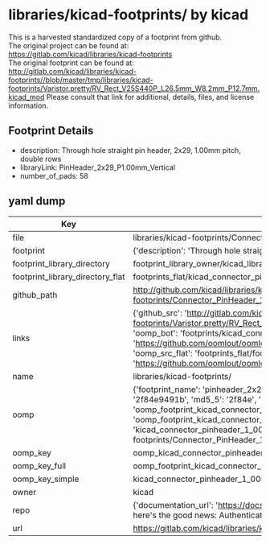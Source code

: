 # libraries/kicad-footprints/ by kicad  
This is a harvested standardized copy of a footprint from github.  
The original project can be found at:  
https://gitlab.com/kicad/libraries/kicad-footprints  
The original footprint can be found at:
http://gitlab.com/kicad/libraries/kicad-footprints//blob/master/tmp/libraries/kicad-footprints/Varistor.pretty/RV_Rect_V25S440P_L26.5mm_W8.2mm_P12.7mm.kicad_mod
Please consult that link for additional, details, files, and license information.  
## Footprint Details
* description: Through hole straight pin header, 2x29, 1.00mm pitch, double rows  
* libraryLink: PinHeader_2x29_P1.00mm_Vertical  
* number_of_pads: 58  
## yaml dump  
| Key | Value |  
| --- | --- |  
| file | libraries/kicad-footprints/Connector_PinHeader_1.00mm.pretty/PinHeader_2x29_P1.00mm_Vertical.kicad_mod |  
| footprint | {'description': 'Through hole straight pin header, 2x29, 1.00mm pitch, double rows', 'libraryLink': 'PinHeader_2x29_P1.00mm_Vertical', 'number_of_pads': 58} |  
| footprint_library_directory | footprint_library_owner/kicad_libraries/kicad-footprints/ |  
| footprint_library_directory_flat | footprints_flat/kicad_connector_pinheader_1_00mm_pinheader_2x29_p1_00mm_vertical/working |  
| github_path | http://github.com/kicad/libraries/kicad-footprints//blob/master/tmp/libraries/kicad-footprints/Connector_PinHeader_1.00mm.pretty/PinHeader_2x29_P1.00mm_Vertical.kicad_mod |  
| links | {'github_src': 'http://gitlab.com/kicad/libraries/kicad-footprints//blob/master/tmp/libraries/kicad-footprints/Varistor.pretty/RV_Rect_V25S440P_L26.5mm_W8.2mm_P12.7mm.kicad_mod', 'github_src_repo': 'https://gitlab.com/kicad/libraries/kicad-footprints', 'oomp_bot': 'footprints/kicad_connector_pinheader_1_00mm_pinheader_2x29_p1_00mm_vertical/working', 'oomp_bot_github': 'https://github.com/oomlout/oomlout_oomp_footprint_bot/tree/main/footprints/kicad_connector_pinheader_1_00mm_pinheader_2x29_p1_00mm_vertical/working', 'oomp_src_flat': 'footprints_flat/footprints_flat/kicad_connector_pinheader_1_00mm_pinheader_2x29_p1_00mm_vertical/working', 'oomp_src_flat_github': 'https://github.com/oomlout/oomlout_oomp_footprint_src/tree/main/footprints_flat/kicad_connector_pinheader_1_00mm_pinheader_2x29_p1_00mm_vertical/working'} |  
| name | libraries/kicad-footprints/ |  
| oomp | {'footprint_name': 'pinheader_2x29_p1_00mm_vertical', 'library_name': 'connector_pinheader_1_00mm', 'md5': '2f84e9491b7f7bd4545f4b21540a90c5', 'md5_10': '2f84e9491b', 'md5_5': '2f84e', 'md5_6': '2f84e9', 'oomp_key': 'oomp_kicad_connector_pinheader_1_00mm_pinheader_2x29_p1_00mm_vertical', 'oomp_key_extra': 'oomp_footprint_kicad_connector_pinheader_1_00mm_pinheader_2x29_p1_00mm_vertical', 'oomp_key_full': 'oomp_footprint_kicad_connector_pinheader_1_00mm_pinheader_2x29_p1_00mm_vertical_2f84e9', 'oomp_key_simple': 'kicad_connector_pinheader_1_00mm_pinheader_2x29_p1_00mm_vertical', 'original_filename': 'libraries/kicad-footprints/Connector_PinHeader_1.00mm.pretty/PinHeader_2x29_P1.00mm_Vertical.kicad_mod', 'owner_name': 'kicad'} |  
| oomp_key | oomp_kicad_connector_pinheader_1_00mm_pinheader_2x29_p1_00mm_vertical |  
| oomp_key_full | oomp_footprint_kicad_connector_pinheader_1_00mm_pinheader_2x29_p1_00mm_vertical |  
| oomp_key_simple | kicad_connector_pinheader_1_00mm_pinheader_2x29_p1_00mm_vertical |  
| owner | kicad |  
| repo | {'documentation_url': 'https://docs.github.com/rest/overview/resources-in-the-rest-api#rate-limiting', 'message': "API rate limit exceeded for 84.66.173.59. (But here's the good news: Authenticated requests get a higher rate limit. Check out the documentation for more details.)"} |  
| url | https://gitlab.com/kicad/libraries/kicad-footprints |  

